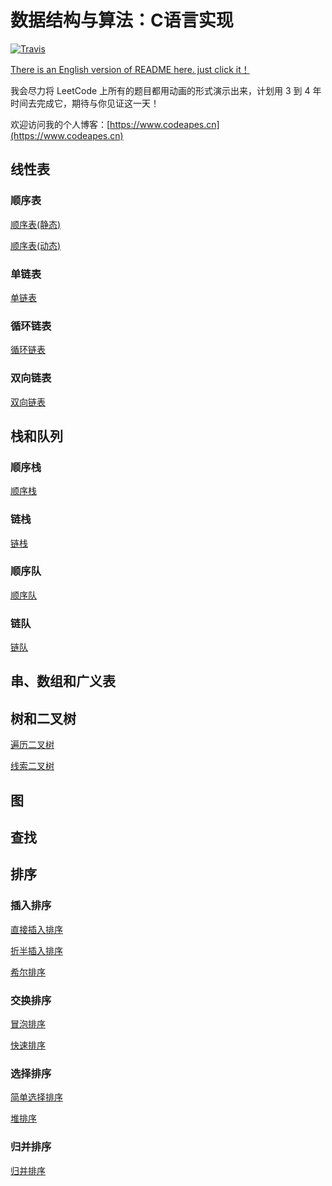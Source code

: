 # 数据结构与算法：C语言实现

[![Travis](https://img.shields.io/badge/language-C-red.svg)](https://developer.apple.com/.md)


[There is an English version of README here. just click it！](https://github.com/Codeapes666/DataStructureAndAlgorithm/blob/master/README-EN.md)

我会尽力将 LeetCode 上所有的题目都用动画的形式演示出来，计划用 3 到 4 年时间去完成它，期待与你见证这一天！


欢迎访问我的个人博客：[https://www.codeapes.cn](https://www.codeapes.cn)


## 线性表

### 顺序表

[顺序表(静态)](https://github.com/Codeapes666/DataStructureAndAlgorithm/blob/master/SeqListStatic.h)

[顺序表(动态)](https://github.com/Codeapes666/DataStructureAndAlgorithm/blob/master/SeqListDynamic.h)

### 单链表

[单链表](https://github.com/Codeapes666/DataStructureAndAlgorithm/blob/master/SinglyLinkedList.h)

### 循环链表

[循环链表](https://github.com/Codeapes666/DataStructureAndAlgorithm/blob/master/CircularLinkedList.h)

### 双向链表

[双向链表](https://github.com/Codeapes666/DataStructureAndAlgorithm/blob/master/DoubleLinkedList.h)

## 栈和队列

### 顺序栈

[顺序栈](https://github.com/Codeapes666/DataStructureAndAlgorithm/blob/master/SequenceStack.h)

### 链栈

[链栈](https://github.com/Codeapes666/DataStructureAndAlgorithm/blob/master/SequenceStack.h)

### 顺序队

[顺序队](https://github.com/Codeapes666/DataStructureAndAlgorithm/blob/master/SequenceQueue.h)

### 链队

[链队](https://github.com/Codeapes666/DataStructureAndAlgorithm/blob/master/LinkedQueue.h)

## 串、数组和广义表

## 树和二叉树

[遍历二叉树](https://github.com/Codeapes666/DataStructureAndAlgorithm/blob/master/BinaryTree.h)

[线索二叉树]()

## 图

## 查找

## 排序

### 插入排序

[直接插入排序](https://github.com/Codeapes666/DataStructureAndAlgorithm/blob/master/StraightInsertionSort.h)

[折半插入排序](https://github.com/Codeapes666/DataStructureAndAlgorithm/blob/master/BinaryInsertionSort.h)

[希尔排序](https://github.com/Codeapes666/DataStructureAndAlgorithm/blob/master/ShellSort.h)

### 交换排序

[冒泡排序](https://github.com/Codeapes666/DataStructureAndAlgorithm/blob/master/BubbleSort.h)

[快速排序](https://github.com/Codeapes666/DataStructureAndAlgorithm/blob/master/QuickSort.h)

### 选择排序

[简单选择排序](https://github.com/Codeapes666/DataStructureAndAlgorithm/blob/master/SimpleSelectionSort.h)

[堆排序](https://github.com/Codeapes666/DataStructureAndAlgorithm/blob/master/HeapSort.h)

### 归并排序

[归并排序](https://github.com/Codeapes666/DataStructureAndAlgorithm/blob/master/MergeSort.h)

